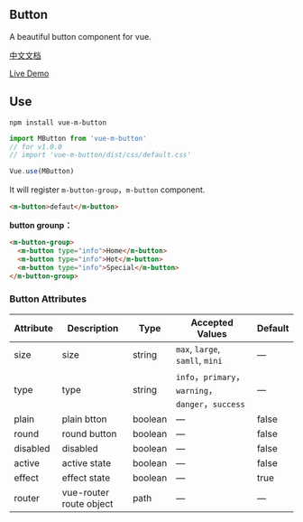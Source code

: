 
## Button

A beautiful button component for vue.

[中文文档](README-zh.md)

[Live Demo](https://mengdu.github.io/m-button/example/)

## Use


```ls
npm install vue-m-button
```

```js
import MButton from 'vue-m-button'
// for v1.0.0
// import 'vue-m-button/dist/css/default.css'

Vue.use(MButton)
```

It will register `m-button-group`，`m-button` component.

```html
<m-button>defaut</m-button>
```

**button grounp：**

```html
<m-button-group>
  <m-button type="info">Home</m-button>
  <m-button type="info">Hot</m-button>
  <m-button type="info">Special</m-button>
</m-button-group>
```

### Button Attributes


| Attribute      | Description    | Type      | Accepted Values   | Default   |
|---------- |-------- |---------- |-------------  |-------- |
| size     | size   | string | `max`, `large`, `samll`, `mini` |    —     |
| type     | type   | string    |   `info`，`primary`，`warning`，`danger`，`success` |     —    |
| plain     | plain btton   | boolean    | — | false   |
| round     | round button   | boolean    | — | false   |
| disabled  | disabled | boolean   | —   | false  |
| active  | active state  | boolean   | —   | false |
| effect  | effect state    | boolean   | —   | true |
| router  | vue-router route object  | path  | —   | —  |

